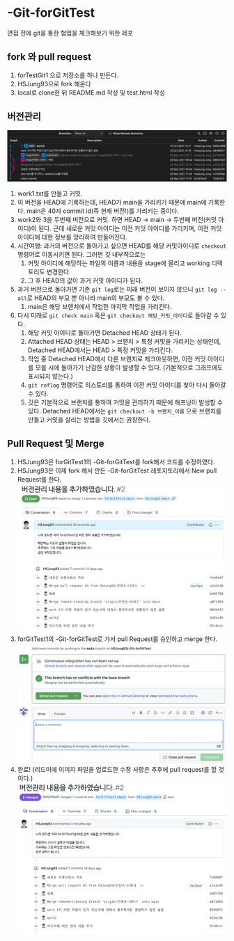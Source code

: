 # -Git-forGitTest

면접 전에 git을 통한 협업을 체크해보기 위한 레포

## fork 와 pull request

1. forTestGit1 으로 저장소를 하나 만든다.
2. HSJung93으로 fork 해온다
3. local로 clone한 뒤 README.md 작성 및 test.html 작성

## 버전관리

![v](img/version-control.png)

1. work1.txt를 만들고 커밋.
2. 이 버전을 HEAD에 기록하는데, HEAD가 main을 가리키기 때문에 main에 기록한다. main은 40자 commit id(즉 현재 버전!)를 가리키는 중이다.
3. work2와 3을 두번째 버전으로 커밋. 하면 HEAD -> main -> 두번째 버전(커밋 아이디)이 된다. 근데 새로운 커밋 아이디는 이전 커밋 아이디를 가리키며, 이전 커밋 아이디에 대한 정보를 망라하여 만들어진다.
4. 시간여행: 과거의 버전으로 돌아가고 싶으면 HEAD를 해당 커밋아이디로 `checkout` 명령어로 이동시키면 된다. 그러면 깃 내부적으로는
   1. 커밋 아이디에 해당하는 파일의 이름과 내용을 stage에 올리고 working 디렉토리도 변경한다.
   2. 그 후 HEAD의 값이 과거 커밋 아이디가 된다.
5. 과거 버전으로 돌아가면 기존 `git log`로는 미래 버전이 보이지 않으니 `git log --all`로 HEAD의 부모 뿐 아니라 main의 부모도 볼 수 있다.
   1. main은 해당 브랜치에서 작업한 마지막 작업을 가리킨다.
6. 다시 미래로 `git check main` 혹은 `git checkout 해당_커밋_아이디`로 돌아갈 수 있다.
   1. 해당 커밋 아이디로 돌아가면 Detached HEAD 상태가 된다.
   2. Attached HEAD 상태는 HEAD > 브랜치 > 특정 커밋을 가리키는 상태인데, Detached HEAD에서는 HEAD > 특정 커밋을 가리킨다.
   3. 작업 중 Detached HEAD에서 다른 브랜치로 체크아웃하면, 이전 커밋 아이디를 모를 시에 돌아가기 난감한 상황이 발생할 수 있다. (기본적으로 그래프에도 표시되지 않는다.)
   4. `git reflog` 명령어로 히스토리를 통하여 이전 커밋 아이디를 찾아 다시 돌아갈 수 있다.
   5. 깃은 기본적으로 브랜치를 통하여 커밋을 관리하기 때문에 해프닝이 발생할 수 있다. Detached HEAD에서는 `git checkout -b 브랜치_이름` 으로 브랜치를 만들고 커밋을 살리는 방법을 깃에서는 권장한다.

## Pull Request 및 Merge

1. HSJung93은 forGitTest1의 -Git-forGitTest를 fork해서 코드를 수정하였다.
2. HSJung93은 이제 fork 해서 만든 -Git-forGitTest 레포지토리에서 New pull Request를 한다.
   ![s](img/send-pull-request.png)
3. forGitTest1의 -Git-forGitTest로 가서 pull Request를 승인하고 merge 한다.
   ![m](img/merge.png)
4. 완료! (리드미에 이미지 파일을 업로드한 수정 사항은 추후에 pull request를 할 것이다.)
   ![d](img/done.png)
